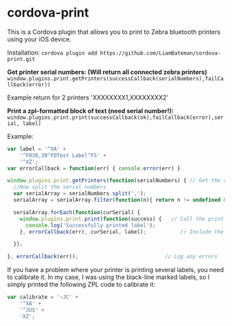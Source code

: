# cordova-print

This is a Cordova plugin that allows you to print to Zebra bluetooth printers using your iOS device.

Installation:
`cordova plugin add https://github.com/LiamBateman/cordova-print.git`

**Get printer serial numbers: (Will return all connected zebra printers)**  
`window.plugins.print.getPrinters(successCallback(serialNumbers),failCallback(error))`  

Example return for 2 printers 'XXXXXXXX1,XXXXXXXX2'

**Print a zpl-formatted block of text (need serial number!):**
`window.plugins.print.print(successCallback(ok),failCallback(error),serial, label)`

Example:

```JavaScript
var label = '^XA' +
    '^F030,30^FDTest Label^FS' +
    '^XZ';
var errorCallback = function(err) { console.error(err) }

window.plugins.print.getPrinters(function(serialNumbers) { // Get the connect printer serial numbers
  //Now split the serial numbers
  var serialArray = serialNumbers.split(',');
  serialArray = serialArray.filter(function(n){ return n != undefined && n != '' });

  serialArray.forEach(function(curSerial) {
    window.plugins.print.print(function(success) {   // Call the print method
      console.log('Successfully printed label');
    }, errorCallback(err), curSerial, label);           // Include the serial number and your ZPL format label

  });

}, errorCallback(err));                            // Log any errors


```

If you have a problem where your printer is printing several labels, you need to calibrate it. In my case, I was using the black-line marked labels, so I simply printed the following ZPL code to calibrate it:

```JavaScript
var calibrate = '~JC' +
    '^XA' +
    '^JUS' +
    'XZ';
```

